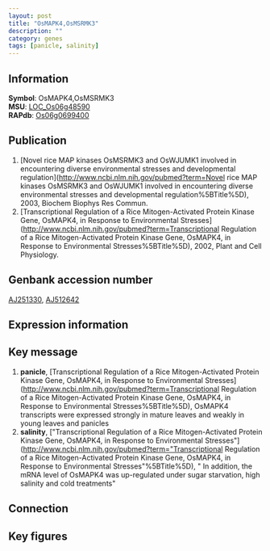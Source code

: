 ```yaml
---
layout: post
title: "OsMAPK4,OsMSRMK3"
description: ""
category: genes
tags: [panicle, salinity]
---
```


## Information
__Symbol__: OsMAPK4,OsMSRMK3  
__MSU__: [LOC_Os06g48590](http://rice.plantbiology.msu.edu/cgi-bin/ORF_infopage.cgi?orf=LOC_Os06g48590)  
__RAPdb__: [Os06g0699400](http://rapdb.dna.affrc.go.jp/viewer/gbrowse_details/irgsp1?name=Os06g0699400)  

## Publication
1. [Novel rice MAP kinases OsMSRMK3 and OsWJUMK1 involved in encountering diverse environmental stresses and developmental regulation](http://www.ncbi.nlm.nih.gov/pubmed?term=Novel rice MAP kinases OsMSRMK3 and OsWJUMK1 involved in encountering diverse environmental stresses and developmental regulation%5BTitle%5D), 2003, Biochem Biophys Res Commun.
2. [Transcriptional Regulation of a Rice Mitogen-Activated Protein Kinase Gene, OsMAPK4, in Response to Environmental Stresses](http://www.ncbi.nlm.nih.gov/pubmed?term=Transcriptional Regulation of a Rice Mitogen-Activated Protein Kinase Gene, OsMAPK4, in Response to Environmental Stresses%5BTitle%5D), 2002, Plant and Cell Physiology.

## Genbank accession number
[AJ251330](http://www.ncbi.nlm.nih.gov/nuccore/AJ251330), [AJ512642](http://www.ncbi.nlm.nih.gov/nuccore/AJ512642)  

## Expression information

## Key message
1. __panicle__, [Transcriptional Regulation of a Rice Mitogen-Activated Protein Kinase Gene, OsMAPK4, in Response to Environmental Stresses](http://www.ncbi.nlm.nih.gov/pubmed?term=Transcriptional Regulation of a Rice Mitogen-Activated Protein Kinase Gene, OsMAPK4, in Response to Environmental Stresses%5BTitle%5D),  OsMAPK4 transcripts were expressed strongly in mature leaves and weakly in young leaves and panicles
2. __salinity__, ["Transcriptional Regulation of a Rice Mitogen-Activated Protein Kinase Gene, OsMAPK4, in Response to Environmental Stresses"](http://www.ncbi.nlm.nih.gov/pubmed?term="Transcriptional Regulation of a Rice Mitogen-Activated Protein Kinase Gene, OsMAPK4, in Response to Environmental Stresses"%5BTitle%5D), " In addition, the mRNA level of OsMAPK4 was up-regulated under sugar starvation, high salinity and cold treatments"

## Connection

## Key figures



